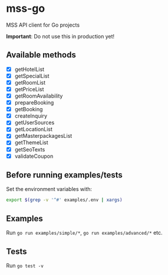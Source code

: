# mss-go

MSS API client for Go projects

**Important**: Do not use this in production yet!

## Available methods

- [x] getHotelList
- [x] getSpecialList
- [x] getRoomList
- [x] getPriceList
- [x] getRoomAvailability
- [x] prepareBooking
- [x] getBooking
- [x] createInquiry
- [x] getUserSources
- [x] getLocationList
- [x] getMasterpackagesList
- [x] getThemeList
- [x] getSeoTexts
- [x] validateCoupon

## Before running examples/tests

Set the environment variables with:

```Bash
export $(grep -v '^#' examples/.env | xargs)
```

## Examples

Run `go run examples/simple/*`, `go run examples/advanced/*` etc.

## Tests

Run `go test -v`
